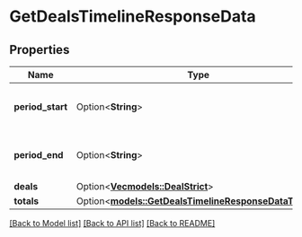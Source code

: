 # GetDealsTimelineResponseData

## Properties

Name | Type | Description | Notes
------------ | ------------- | ------------- | -------------
**period_start** | Option<**String**> | The start date and time of the period | [optional]
**period_end** | Option<**String**> | The end date and time of the period | [optional]
**deals** | Option<[**Vec<models::DealStrict>**](DealStrict.md)> |  | [optional]
**totals** | Option<[**models::GetDealsTimelineResponseDataTotals**](GetDealsTimelineResponse_data_totals.md)> |  | [optional]

[[Back to Model list]](../README.md#documentation-for-models) [[Back to API list]](../README.md#documentation-for-api-endpoints) [[Back to README]](../README.md)



